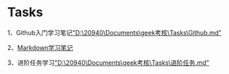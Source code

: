 # Tasks
1、Github入门学习笔记["D:\20940\Documents\geek考核\Tasks\Github.md"]()


2、[Markdown学习笔记](/main/D:\20940\Documents\geek考核\Tasks\Markdown.md)

3、进阶任务学习["D:\20940\Documents\geek考核\Tasks\进阶任务.md"]()
